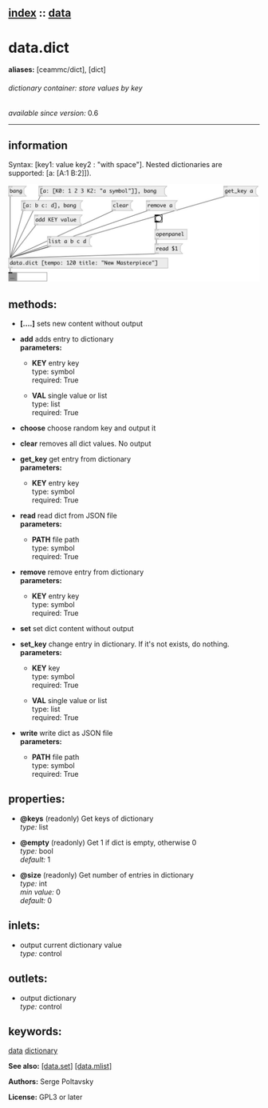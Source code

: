 [index](index.html) :: [data](category_data.html)
---

# data.dict
**aliases:** [ceammc/dict], [dict]


###### dictionary container: store values by key

*available since version:* 0.6

---


## information
Syntax: [key1: value key2 : &#34;with space&#34;]. Nested dictionaries are supported: [a: [A:1 B:2]]).


[![example](../examples/img/data.dict.jpg)](../examples/pd/data.dict.pd)





## methods:

* **[....]**
sets new content without output<br>

* **add**
adds entry to dictionary<br>
  __parameters:__
  - **KEY** entry key<br>
    type: symbol <br>
    required: True <br>

  - **VAL** single value or list<br>
    type: list <br>
    required: True <br>

* **choose**
choose random key and output it<br>

* **clear**
removes all dict values. No output<br>

* **get_key**
get entry from dictionary<br>
  __parameters:__
  - **KEY** entry key<br>
    type: symbol <br>
    required: True <br>

* **read**
read dict from JSON file<br>
  __parameters:__
  - **PATH** file path<br>
    type: symbol <br>
    required: True <br>

* **remove**
remove entry from dictionary<br>
  __parameters:__
  - **KEY** entry key<br>
    type: symbol <br>
    required: True <br>

* **set**
set dict content without output<br>

* **set_key**
change entry in dictionary. If it&#39;s not exists, do nothing.<br>
  __parameters:__
  - **KEY** key<br>
    type: symbol <br>
    required: True <br>

  - **VAL** single value or list<br>
    type: list <br>
    required: True <br>

* **write**
write dict as JSON file<br>
  __parameters:__
  - **PATH** file path<br>
    type: symbol <br>
    required: True <br>




## properties:

* **@keys** (readonly)
Get keys of dictionary<br>
_type:_ list<br>

* **@empty** (readonly)
Get 1 if dict is empty, otherwise 0<br>
_type:_ bool<br>
_default:_ 1<br>

* **@size** (readonly)
Get number of entries in dictionary<br>
_type:_ int<br>
_min value:_ 0<br>
_default:_ 0<br>



## inlets:

* output current dictionary value<br>
_type:_ control



## outlets:

* output dictionary<br>
_type:_ control



## keywords:

[data](keywords/data.html)
[dictionary](keywords/dictionary.html)



**See also:**
[\[data.set\]](data.set.html)
[\[data.mlist\]](data.mlist.html)




**Authors:** Serge Poltavsky




**License:** GPL3 or later





